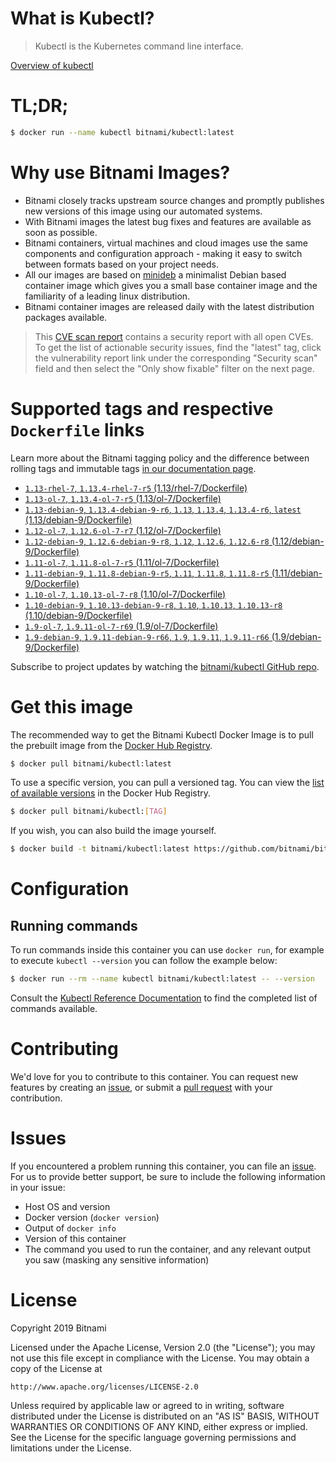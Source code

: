 
# What is Kubectl?

> Kubectl is the Kubernetes command line interface.

[Overview of kubectl](https://kubernetes.io/docs/reference/kubectl/overview/)

# TL;DR;

```bash
$ docker run --name kubectl bitnami/kubectl:latest
```

# Why use Bitnami Images?

* Bitnami closely tracks upstream source changes and promptly publishes new versions of this image using our automated systems.
* With Bitnami images the latest bug fixes and features are available as soon as possible.
* Bitnami containers, virtual machines and cloud images use the same components and configuration approach - making it easy to switch between formats based on your project needs.
* All our images are based on [minideb](https://github.com/bitnami/minideb) a minimalist Debian based container image which gives you a small base container image and the familiarity of a leading linux distribution.
* Bitnami container images are released daily with the latest distribution packages available.


> This [CVE scan report](https://quay.io/repository/bitnami/kubectl?tab=tags) contains a security report with all open CVEs. To get the list of actionable security issues, find the "latest" tag, click the vulnerability report link under the corresponding "Security scan" field and then select the "Only show fixable" filter on the next page.

# Supported tags and respective `Dockerfile` links

Learn more about the Bitnami tagging policy and the difference between rolling tags and immutable tags [in our documentation page](https://docs.bitnami.com/containers/how-to/understand-rolling-tags-containers/).


* [`1.13-rhel-7`, `1.13.4-rhel-7-r5` (1.13/rhel-7/Dockerfile)](https://github.com/bitnami/bitnami-docker-kubectl/blob/1.13.4-rhel-7-r5/1.13/rhel-7/Dockerfile)
* [`1.13-ol-7`, `1.13.4-ol-7-r5` (1.13/ol-7/Dockerfile)](https://github.com/bitnami/bitnami-docker-kubectl/blob/1.13.4-ol-7-r5/1.13/ol-7/Dockerfile)
* [`1.13-debian-9`, `1.13.4-debian-9-r6`, `1.13`, `1.13.4`, `1.13.4-r6`, `latest` (1.13/debian-9/Dockerfile)](https://github.com/bitnami/bitnami-docker-kubectl/blob/1.13.4-debian-9-r6/1.13/debian-9/Dockerfile)
* [`1.12-ol-7`, `1.12.6-ol-7-r7` (1.12/ol-7/Dockerfile)](https://github.com/bitnami/bitnami-docker-kubectl/blob/1.12.6-ol-7-r7/1.12/ol-7/Dockerfile)
* [`1.12-debian-9`, `1.12.6-debian-9-r8`, `1.12`, `1.12.6`, `1.12.6-r8` (1.12/debian-9/Dockerfile)](https://github.com/bitnami/bitnami-docker-kubectl/blob/1.12.6-debian-9-r8/1.12/debian-9/Dockerfile)
* [`1.11-ol-7`, `1.11.8-ol-7-r5` (1.11/ol-7/Dockerfile)](https://github.com/bitnami/bitnami-docker-kubectl/blob/1.11.8-ol-7-r5/1.11/ol-7/Dockerfile)
* [`1.11-debian-9`, `1.11.8-debian-9-r5`, `1.11`, `1.11.8`, `1.11.8-r5` (1.11/debian-9/Dockerfile)](https://github.com/bitnami/bitnami-docker-kubectl/blob/1.11.8-debian-9-r5/1.11/debian-9/Dockerfile)
* [`1.10-ol-7`, `1.10.13-ol-7-r8` (1.10/ol-7/Dockerfile)](https://github.com/bitnami/bitnami-docker-kubectl/blob/1.10.13-ol-7-r8/1.10/ol-7/Dockerfile)
* [`1.10-debian-9`, `1.10.13-debian-9-r8`, `1.10`, `1.10.13`, `1.10.13-r8` (1.10/debian-9/Dockerfile)](https://github.com/bitnami/bitnami-docker-kubectl/blob/1.10.13-debian-9-r8/1.10/debian-9/Dockerfile)
* [`1.9-ol-7`, `1.9.11-ol-7-r69` (1.9/ol-7/Dockerfile)](https://github.com/bitnami/bitnami-docker-kubectl/blob/1.9.11-ol-7-r69/1.9/ol-7/Dockerfile)
* [`1.9-debian-9`, `1.9.11-debian-9-r66`, `1.9`, `1.9.11`, `1.9.11-r66` (1.9/debian-9/Dockerfile)](https://github.com/bitnami/bitnami-docker-kubectl/blob/1.9.11-debian-9-r66/1.9/debian-9/Dockerfile)

Subscribe to project updates by watching the [bitnami/kubectl GitHub repo](https://github.com/bitnami/bitnami-docker-kubectl).

# Get this image

The recommended way to get the Bitnami Kubectl Docker Image is to pull the prebuilt image from the [Docker Hub Registry](https://hub.docker.com/r/bitnami/kubectl).

```bash
$ docker pull bitnami/kubectl:latest
```

To use a specific version, you can pull a versioned tag. You can view the [list of available versions](https://hub.docker.com/r/bitnami/kubectl/tags/) in the Docker Hub Registry.

```bash
$ docker pull bitnami/kubectl:[TAG]
```

If you wish, you can also build the image yourself.

```bash
$ docker build -t bitnami/kubectl:latest https://github.com/bitnami/bitnami-docker-kubectl.git
```

# Configuration

## Running commands

To run commands inside this container you can use `docker run`, for example to execute `kubectl --version` you can follow the example below:

```bash
$ docker run --rm --name kubectl bitnami/kubectl:latest -- --version
```

Consult the [Kubectl Reference Documentation](https://kubernetes.io/docs/reference/generated/kubectl/kubectl-commands) to find the completed list of commands available.

# Contributing

We'd love for you to contribute to this container. You can request new features by creating an [issue](https://github.com/bitnami/bitnami-docker-kubectl/issues), or submit a [pull request](https://github.com/bitnami/bitnami-docker-kubectl/pulls) with your contribution.

# Issues

If you encountered a problem running this container, you can file an [issue](https://github.com/bitnami/bitnami-docker-kubectl/issues). For us to provide better support, be sure to include the following information in your issue:

- Host OS and version
- Docker version (`docker version`)
- Output of `docker info`
- Version of this container
- The command you used to run the container, and any relevant output you saw (masking any sensitive information)

# License

Copyright 2019 Bitnami

Licensed under the Apache License, Version 2.0 (the "License");
you may not use this file except in compliance with the License.
You may obtain a copy of the License at

    http://www.apache.org/licenses/LICENSE-2.0

Unless required by applicable law or agreed to in writing, software
distributed under the License is distributed on an "AS IS" BASIS,
WITHOUT WARRANTIES OR CONDITIONS OF ANY KIND, either express or implied.
See the License for the specific language governing permissions and
limitations under the License.
